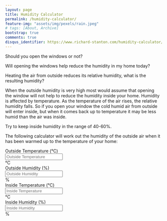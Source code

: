 ```yaml
---
layout: page
title: Humidity Calculator
permalink: /humidity-calculator/
feature-img: "assets/img/pexels/rain.jpeg"
# tags: [About, Archive]
bootstrap: true
comments: true
disqus_identifier: https://www.richard-stanton.com/humidity-calculator/
---
```


<script type="text/javascript">
    $(document).ready(function () {
        var pastValue, pastSelectionStart, pastSelectionEnd;

        $("input").on("keydown", function () {
            pastValue = this.value;
            pastSelectionStart = this.selectionStart;
            pastSelectionEnd = this.selectionEnd;
        }).on("input propertychange", function () {
            var regex = /^-?[0-9]*\.?[0-9]*$/;

            if (this.value.length > 0 && !regex.test(this.value)) {
                this.value = pastValue;
                this.selectionStart = pastSelectionStart;
                this.selectionEnd = pastSelectionEnd;
            }


            computeHumidity();
        });
    });

    function computeHumidity() {
        // get all variables
        var outsideTemp, insideTemp, outsideHumid;

        outsideTemp = parseFloat($('#outsideTemp').val());
        outsideHumid = parseFloat($('#outsideHumid').val());
        insideTemp = parseFloat($('#insideTemp').val());

        if (!isNaN(outsideTemp) && !isNaN(outsideHumid) && !isNaN(insideTemp)) {
            var insideHumid, satVarPOut, satVarPIn;
            satVarPIn = 6.122 * Math.exp(17.62 * insideTemp / (243.12 + insideTemp));
            satVarPOut = 6.122 * Math.exp(17.62 * outsideTemp / (243.12 + outsideTemp));
            insideHumid = (insideTemp + 273) * outsideHumid * satVarPOut / ((outsideTemp + 273) * satVarPIn);

            $('#insideHumid').val(Math.round(insideHumid));
        }
    }
</script>



Should you open the windows or not?

Will opening the windows help reduce the humidity in my home today?

Heating the air from outside reduces its relative humidity, what is the resulting humidity?

When the outside humidity is very high most would assume that opening the window will not help to reduce the humidity inside your home. Humidity is affected by temperature. As the temperature of the air rises, the relative humidity falls. So if you open your window the cold humid air from outside will enter inside, but when it comes back up to temperature it may be less humid than the air was inside.

Try to keep inside humidity in the range of 40-60%.

The following calculator will work out the humidity of the outside air when it has been warmed up to the temperature of your home:


<div class="container">
    <form id="formdata">
        <!-- outside -->
        <div class="row justify-content-center">
            <div class="col-md-4">
                <div class="form-group form-group-lg">
                    <label class="sr-only" for="exampleInputAmount">Outside Temperature (&deg;C)</label>
                    <div class="input-group">
                        <input type="text" class="form-control" id="outsideTemp" placeholder="Outside Temperature">
                          <div class="input-group-append">
                            <span class="input-group-text">&deg;C</span>
                        </div>
                    </div>
                </div>
            </div>
            <div class="col-md-4">
                <div class="form-group form-group-lg">
                    <label class="sr-only" for="exampleInputAmount">Outside Humidity (%)</label>
                    <div class="input-group">
                        <input type="text" class="form-control" id="outsideHumid" placeholder="Outside Humidity">
                        <div class="input-group-append">
                            <span class="input-group-text">%</span>
                        </div>
                    </div>
                </div>
            </div>
        </div>
        <!-- inside -->
        <div class="row justify-content-center">
            <div class="col-md-4">
                <div class="form-group form-group-lg">
                    <label class="sr-only" for="exampleInputAmount">Inside Temperature (&deg;C)</label>
                    <div class="input-group">
                        <input type="text" class="form-control" id="insideTemp" placeholder="Inside Temperature">
                        <div class="input-group-append">
                            <span class="input-group-text">&deg;C</span>
                        </div>
                    </div>
                </div>
            </div>
            <div class="col-md-4">
                <div class="form-group form-group-lg">
                    <label class="sr-only" for="exampleInputAmount">Inside Humidity (%)</label>
                    <div class="input-group">
                        <input type="text" class="form-control" id="insideHumid" placeholder="Inside Humidity" readonly>
                        <div class="input-group-append">
                            <span class="input-group-text">%</span>
                        </div>
                    </div>
                </div>
            </div>
        </div>
    </form>
</div>
